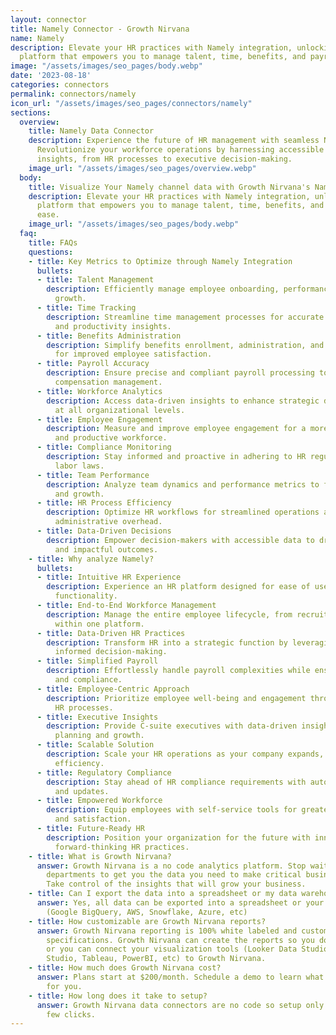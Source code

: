 ```yaml
---
layout: connector
title: Namely Connector - Growth Nirvana
name: Namely
description: Elevate your HR practices with Namely integration, unlocking a comprehensive
  platform that empowers you to manage talent, time, benefits, and payroll with ease.
image: "/assets/images/seo_pages/body.webp"
date: '2023-08-18'
categories: connectors
permalink: connectors/namely
icon_url: "/assets/images/seo_pages/connectors/namely"
sections:
  overview:
    title: Namely Data Connector
    description: Experience the future of HR management with seamless Namely integration.
      Revolutionize your workforce operations by harnessing accessible and data-driven
      insights, from HR processes to executive decision-making.
    image_url: "/assets/images/seo_pages/overview.webp"
  body:
    title: Visualize Your Namely channel data with Growth Nirvana's Namely Connector
    description: Elevate your HR practices with Namely integration, unlocking a comprehensive
      platform that empowers you to manage talent, time, benefits, and payroll with
      ease.
    image_url: "/assets/images/seo_pages/body.webp"
  faq:
    title: FAQs
    questions:
    - title: Key Metrics to Optimize through Namely Integration
      bullets:
      - title: Talent Management
        description: Efficiently manage employee onboarding, performance, and career
          growth.
      - title: Time Tracking
        description: Streamline time management processes for accurate attendance
          and productivity insights.
      - title: Benefits Administration
        description: Simplify benefits enrollment, administration, and compliance
          for improved employee satisfaction.
      - title: Payroll Accuracy
        description: Ensure precise and compliant payroll processing to streamline
          compensation management.
      - title: Workforce Analytics
        description: Access data-driven insights to enhance strategic decision-making
          at all organizational levels.
      - title: Employee Engagement
        description: Measure and improve employee engagement for a more motivated
          and productive workforce.
      - title: Compliance Monitoring
        description: Stay informed and proactive in adhering to HR regulations and
          labor laws.
      - title: Team Performance
        description: Analyze team dynamics and performance metrics to foster collaboration
          and growth.
      - title: HR Process Efficiency
        description: Optimize HR workflows for streamlined operations and reduced
          administrative overhead.
      - title: Data-Driven Decisions
        description: Empower decision-makers with accessible data to drive strategic
          and impactful outcomes.
    - title: Why analyze Namely?
      bullets:
      - title: Intuitive HR Experience
        description: Experience an HR platform designed for ease of use and comprehensive
          functionality.
      - title: End-to-End Workforce Management
        description: Manage the entire employee lifecycle, from recruitment to retirement,
          within one platform.
      - title: Data-Driven HR Practices
        description: Transform HR into a strategic function by leveraging data for
          informed decision-making.
      - title: Simplified Payroll
        description: Effortlessly handle payroll complexities while ensuring accuracy
          and compliance.
      - title: Employee-Centric Approach
        description: Prioritize employee well-being and engagement through streamlined
          HR processes.
      - title: Executive Insights
        description: Provide C-suite executives with data-driven insights for strategic
          planning and growth.
      - title: Scalable Solution
        description: Scale your HR operations as your company expands, without sacrificing
          efficiency.
      - title: Regulatory Compliance
        description: Stay ahead of HR compliance requirements with automated monitoring
          and updates.
      - title: Empowered Workforce
        description: Equip employees with self-service tools for greater autonomy
          and satisfaction.
      - title: Future-Ready HR
        description: Position your organization for the future with innovative and
          forward-thinking HR practices.
    - title: What is Growth Nirvana?
      answer: Growth Nirvana is a no code analytics platform. Stop waiting for other
        departments to get you the data you need to make critical business decisions.
        Take control of the insights that will grow your business.
    - title: Can I export the data into a spreadsheet or my data warehouse?
      answer: Yes, all data can be exported into a spreadsheet or your data warehouse
        (Google BigQuery, AWS, Snowflake, Azure, etc)
    - title: How customizable are Growth Nirvana reports?
      answer: Growth Nirvana reporting is 100% white labeled and customized to your
        specifications. Growth Nirvana can create the reports so you don’t have to
        or you can connect your visualization tools (Looker Data Studio/Google Data
        Studio, Tableau, PowerBI, etc) to Growth Nirvana.
    - title: How much does Growth Nirvana cost?
      answer: Plans start at $200/month. Schedule a demo to learn what plan is best
        for you.
    - title: How long does it take to setup?
      answer: Growth Nirvana data connectors are no code so setup only requires a
        few clicks.
---
```

